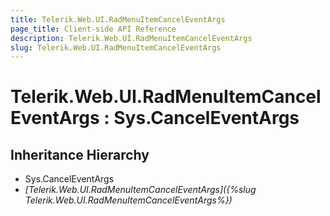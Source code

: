 ```yaml
---
title: Telerik.Web.UI.RadMenuItemCancelEventArgs
page_title: Client-side API Reference
description: Telerik.Web.UI.RadMenuItemCancelEventArgs
slug: Telerik.Web.UI.RadMenuItemCancelEventArgs
---
```


# Telerik.Web.UI.RadMenuItemCancelEventArgs : Sys.CancelEventArgs  

## Inheritance Hierarchy

* Sys.CancelEventArgs
* *[Telerik.Web.UI.RadMenuItemCancelEventArgs]({%slug Telerik.Web.UI.RadMenuItemCancelEventArgs%})*

